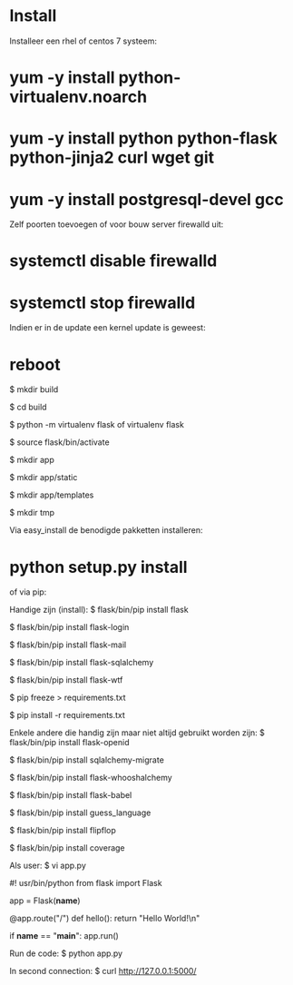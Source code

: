 # Install
Installeer een rhel of centos 7 systeem:

 # yum -y install python-virtualenv.noarch
 
 # yum -y install python python-flask python-jinja2 curl wget git

 # yum -y install postgresql-devel gcc
 
Zelf poorten toevoegen of voor bouw server firewalld uit:
 # systemctl disable firewalld 
 
 # systemctl stop firewalld

Indien er in de update een kernel update is geweest:
 # reboot


 $ mkdir build

 $ cd build

 $ python -m virtualenv flask    of  virtualenv flask

 $ source flask/bin/activate

 $ mkdir app

 $ mkdir app/static

 $ mkdir app/templates

 $ mkdir tmp


Via easy_install de benodigde pakketten installeren:
 # python setup.py install

of via pip:

Handige zijn (install):
 $ flask/bin/pip install flask
 
 $ flask/bin/pip install flask-login
 
 $ flask/bin/pip install flask-mail
 
 $ flask/bin/pip install flask-sqlalchemy
 
 $ flask/bin/pip install flask-wtf


 $ pip freeze > requirements.txt
 
 $ pip install -r requirements.txt



Enkele andere die handig zijn maar niet altijd gebruikt worden zijn:
 $ flask/bin/pip install flask-openid
 
 $ flask/bin/pip install sqlalchemy-migrate

 $ flask/bin/pip install flask-whooshalchemy
 
 $ flask/bin/pip install flask-babel
 
 $ flask/bin/pip install guess_language
 
 $ flask/bin/pip install flipflop
 
 $ flask/bin/pip install coverage



Als user:
$ vi app.py

  #! usr/bin/python
  from flask import Flask

  app = Flask(__name__)

  @app.route("/")
  def hello():
      return "Hello World!\n"

  if __name__ == "__main__":
      app.run()



Run de code:
 $ python app.py



In second connection:
 $ curl http://127.0.0.1:5000/
